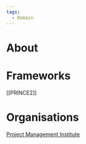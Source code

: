 ```yaml
---
tags:
  - Domain
---
```

# About
# Frameworks
[[PRINCE2]]
# Organisations
[Project Management Institute](https://www.pmi.org/)
